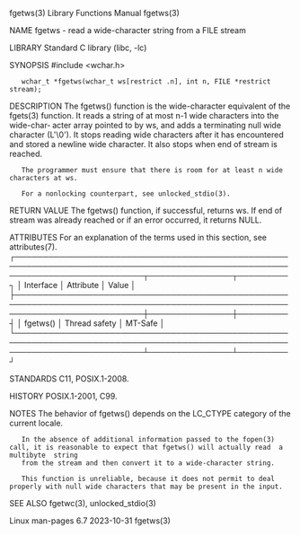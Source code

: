 fgetws(3)							   Library Functions Manual							     fgetws(3)

NAME
       fgetws - read a wide-character string from a FILE stream

LIBRARY
       Standard C library (libc, -lc)

SYNOPSIS
       #include <wchar.h>

       wchar_t *fgetws(wchar_t ws[restrict .n], int n, FILE *restrict stream);

DESCRIPTION
       The  fgetws() function is the wide-character equivalent of the fgets(3) function.  It reads a string of at most n-1 wide characters into the wide-char‐
       acter array pointed to by ws, and adds a terminating null wide character (L'\0').  It stops reading wide characters after it has encountered and stored
       a newline wide character.  It also stops when end of stream is reached.

       The programmer must ensure that there is room for at least n wide characters at ws.

       For a nonlocking counterpart, see unlocked_stdio(3).

RETURN VALUE
       The fgetws() function, if successful, returns ws.  If end of stream was already reached or if an error occurred, it returns NULL.

ATTRIBUTES
       For an explanation of the terms used in this section, see attributes(7).
       ┌───────────────────────────────────────────────────────────────────────────────────────────────────────────────────────────┬───────────────┬─────────┐
       │ Interface														   │ Attribute	   │ Value   │
       ├───────────────────────────────────────────────────────────────────────────────────────────────────────────────────────────┼───────────────┼─────────┤
       │ fgetws()														   │ Thread safety │ MT-Safe │
       └───────────────────────────────────────────────────────────────────────────────────────────────────────────────────────────┴───────────────┴─────────┘

STANDARDS
       C11, POSIX.1-2008.

HISTORY
       POSIX.1-2001, C99.

NOTES
       The behavior of fgetws() depends on the LC_CTYPE category of the current locale.

       In the absence of additional information passed to the fopen(3) call, it is reasonable to expect that fgetws() will actually read  a  multibyte	string
       from the stream and then convert it to a wide-character string.

       This function is unreliable, because it does not permit to deal properly with null wide characters that may be present in the input.

SEE ALSO
       fgetwc(3), unlocked_stdio(3)

Linux man-pages 6.7							  2023-10-31								     fgetws(3)
